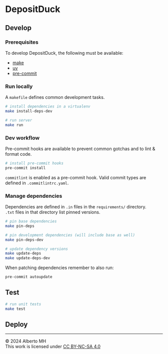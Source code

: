 # DepositDuck

## Develop

### Prerequisites

To develop DepositDuck, the following must be available:

- [make](https://www.gnu.org/software/make/)
- [uv](https://github.com/astral-sh/uv)
- [pre-commit](https://pre-commit.com/)

### Run locally

A `makefile` defines common development tasks.

```sh
# install dependencies in a virtualenv
make install-deps-dev

# run server
make run
```

### Dev workflow

Pre-commit hooks are available to prevent common gotchas and to lint & format code.

```sh
# install pre-commit hooks
pre-commit install
```

`commitlint` is enabled as a pre-commit hook. Valid commit types are defined in `.commitlintrc.yaml`.

### Manage dependencies

Dependencies are defined in `.in` files in the `requirements/` directory.  
`.txt` files in that directory list pinned versions.

```sh
# pin base dependencies
make pin-deps

# pin development dependencies (will include base as well)
make pin-deps-dev

# update dependency versions
make update-deps
make update-deps-dev
```

When patching dependencies remember to also run:

```sh
pre-commit autoupdate
```

## Test

```sh
# run unit tests
make test
```

## Deploy

---
&copy; 2024 Alberto MH  
This work is licensed under [CC BY-NC-SA 4.0](https://creativecommons.org/licenses/by-nc-sa/4.0/)
